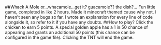 ##Whack A Mole or...whacamole...get it? guacamole?? the dish?...
Fun little game, completed in like 2 hours. Made it minecraft themed cause why not. I haven't seen any bugs so far. I wrote an explanation for every line of code alongside it, so refer to it if you have any doubts.
##How to play?
Click the chicken to earn 5 points. A special golden apple has a 1 in 50 chance of appearing and grants an additional 50 points (this chance can be configured in the game file). Clicking the TNT will end the game.
